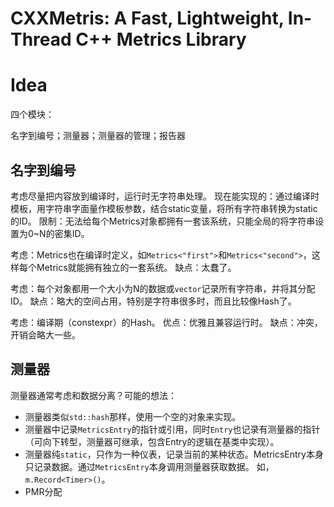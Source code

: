 # CXXMetris: A Fast, Lightweight, In-Thread C++ Metrics Library

# Idea

四个模块：

名字到编号；测量器；测量器的管理；报告器

## 名字到编号

考虑尽量把内容放到编译时，运行时无字符串处理。
现在能实现的：通过编译时模板，用字符串字面量作模板参数，结合static变量，将所有字符串转换为static的ID。
限制：无法给每个Metrics对象都拥有一套该系统，只能全局的将字符串设置为0~N的密集ID。

考虑：Metrics也在编译时定义，如`Metrics<"first">`和`Metrics<"second">`，这样每个Metrics就能拥有独立的一套系统。
缺点：太蠢了。

考虑：每个对象都用一个大小为N的数据或`vector`记录所有字符串，并将其分配ID。
缺点：略大的空间占用，特别是字符串很多时，而且比较像Hash了。

考虑：编译期（constexpr）的Hash。
优点：优雅且兼容运行时。
缺点：冲突，开销会略大一些。

## 测量器

测量器通常考虑和数据分离？可能的想法：

* 测量器类似`std::hash`那样，使用一个空的对象来实现。
* 测量器中记录`MetricsEntry`的指针或引用，同时`Entry`也记录有测量器的指针（可向下转型，测量器可继承，包含Entry的逻辑在基类中实现）。
* 测量器纯`static`，只作为一种仪表，记录当前的某种状态。MetricsEntry本身只记录数据。通过`MetricsEntry`本身调用测量器获取数据。
  如，`m.Record<Timer>()`。
* PMR分配
